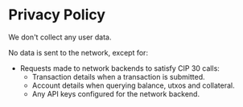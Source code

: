 # Privacy Policy

We don't collect any user data.

No data is sent to the network, except for:
- Requests made to network backends to satisfy CIP 30 calls:
  - Transaction details when a transaction is submitted.
  - Account details when querying balance, utxos and collateral.
  - Any API keys configured for the network backend.
